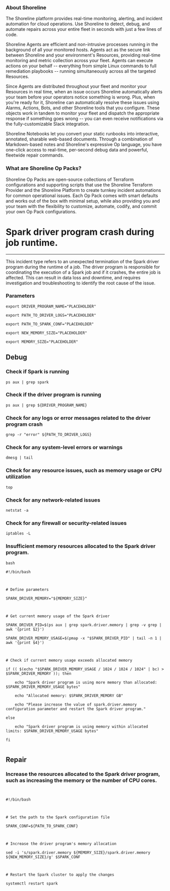 
### About Shoreline
The Shoreline platform provides real-time monitoring, alerting, and incident automation for cloud operations. Use Shoreline to detect, debug, and automate repairs across your entire fleet in seconds with just a few lines of code.

Shoreline Agents are efficient and non-intrusive processes running in the background of all your monitored hosts. Agents act as the secure link between Shoreline and your environment's Resources, providing real-time monitoring and metric collection across your fleet. Agents can execute actions on your behalf -- everything from simple Linux commands to full remediation playbooks -- running simultaneously across all the targeted Resources.

Since Agents are distributed throughout your fleet and monitor your Resources in real time, when an issue occurs Shoreline automatically alerts your team before your operators notice something is wrong. Plus, when you're ready for it, Shoreline can automatically resolve these issues using Alarms, Actions, Bots, and other Shoreline tools that you configure. These objects work in tandem to monitor your fleet and dispatch the appropriate response if something goes wrong -- you can even receive notifications via the fully-customizable Slack integration.

Shoreline Notebooks let you convert your static runbooks into interactive, annotated, sharable web-based documents. Through a combination of Markdown-based notes and Shoreline's expressive Op language, you have one-click access to real-time, per-second debug data and powerful, fleetwide repair commands.

### What are Shoreline Op Packs?
Shoreline Op Packs are open-source collections of Terraform configurations and supporting scripts that use the Shoreline Terraform Provider and the Shoreline Platform to create turnkey incident automations for common operational issues. Each Op Pack comes with smart defaults and works out of the box with minimal setup, while also providing you and your team with the flexibility to customize, automate, codify, and commit your own Op Pack configurations.

# Spark driver program crash during job runtime.
---

This incident type refers to an unexpected termination of the Spark driver program during the runtime of a job. The driver program is responsible for coordinating the execution of a Spark job and if it crashes, the entire job is affected. This can result in data loss and downtime, and requires investigation and troubleshooting to identify the root cause of the issue.

### Parameters
```shell
export DRIVER_PROGRAM_NAME="PLACEHOLDER"

export PATH_TO_DRIVER_LOGS="PLACEHOLDER"

export PATH_TO_SPARK_CONF="PLACEHOLDER"

export NEW_MEMORY_SIZE="PLACEHOLDER"

export MEMORY_SIZE="PLACEHOLDER"
```

## Debug

### Check if Spark is running
```shell
ps aux | grep spark
```

### Check if the driver program is running
```shell
ps aux | grep ${DRIVER_PROGRAM_NAME}
```

### Check for any logs or error messages related to the driver program crash
```shell
grep -r "error" ${PATH_TO_DRIVER_LOGS}
```

### Check for any system-level errors or warnings
```shell
dmesg | tail
```

### Check for any resource issues, such as memory usage or CPU utilization
```shell
top
```

### Check for any network-related issues
```shell
netstat -a
```

### Check for any firewall or security-related issues
```shell
iptables -L
```

### Insufficient memory resources allocated to the Spark driver program.
```shell
bash

#!/bin/bash



# Define parameters

SPARK_DRIVER_MEMORY="${MEMORY_SIZE}"



# Get current memory usage of the Spark driver

SPARK_DRIVER_PID=$(ps aux | grep spark.driver.memory | grep -v grep | awk '{print $2}')

SPARK_DRIVER_MEMORY_USAGE=$(pmap -x "$SPARK_DRIVER_PID" | tail -n 1 | awk '{print $4}')



# Check if current memory usage exceeds allocated memory

if (( $(echo "$SPARK_DRIVER_MEMORY_USAGE / 1024 / 1024 / 1024" | bc) > $SPARK_DRIVER_MEMORY )); then

    echo "Spark driver program is using more memory than allocated: $SPARK_DRIVER_MEMORY_USAGE bytes"

    echo "Allocated memory: $SPARK_DRIVER_MEMORY GB"

    echo "Please increase the value of spark.driver.memory configuration parameter and restart the Spark driver program."

else

    echo "Spark driver program is using memory within allocated limits: $SPARK_DRIVER_MEMORY_USAGE bytes"

fi


```

## Repair

### Increase the resources allocated to the Spark driver program, such as increasing the memory or the number of CPU cores.
```shell


#!/bin/bash



# Set the path to the Spark configuration file

SPARK_CONF=${PATH_TO_SPARK_CONF}



# Increase the driver program's memory allocation

sed -i 's/spark.driver.memory ${MEMORY_SIZE}/spark.driver.memory ${NEW_MEMORY_SIZE}/g' $SPARK_CONF



# Restart the Spark cluster to apply the changes

systemctl restart spark


```